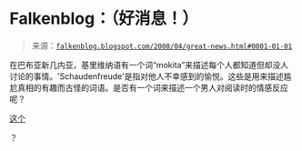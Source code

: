 <!--yml

category: 未分类

日期：2024 年 05 月 12 日 23:22:08

-->

# Falkenblog：（好消息！）

> 来源：[`falkenblog.blogspot.com/2008/04/great-news.html#0001-01-01`](http://falkenblog.blogspot.com/2008/04/great-news.html#0001-01-01)

在巴布亚新几内亚，基里维纳语有一个词“mokita”来描述每个人都知道但却没人讨论的事情。'Schaudenfreude'是指对他人不幸感到的愉悦。这些是用来描述尴尬真相的有趣而古怪的词语。是否有一个词来描述一个男人对阅读时的情感反应呢？

[这个](http://news.yahoo.com/s/po/20080421/co_po/masturbationmaypreventprostatecancer)

？
